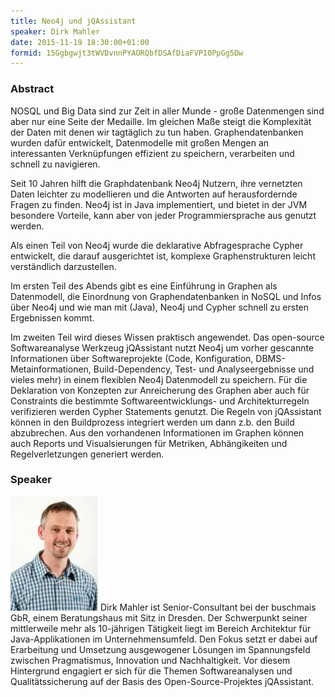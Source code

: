 ```yaml
---
title: Neo4j und jQAssistant
speaker: Dirk Mahler
date: 2015-11-19 18:30:00+01:00
formid: 15Ggbgwjt3tWVDvnnPYAORQbfDSAfDiaFVP10PpGg5Dw
---
```


### Abstract

NOSQL und Big Data sind zur Zeit in aller Munde - große Datenmengen sind aber nur eine Seite der Medaille. Im gleichen Maße steigt die Komplexität der Daten mit denen wir tagtäglich zu tun haben. Graphendatenbanken wurden dafür entwickelt, Datenmodelle mit großen Mengen an interessanten Verknüpfungen effizient zu speichern, verarbeiten und schnell zu navigieren.

Seit 10 Jahren hilft die Graphdatenbank Neo4j Nutzern, ihre vernetzten Daten leichter zu modellieren und die Antworten auf herausfordernde Fragen zu finden. Neo4j ist in Java implementiert, und bietet in der JVM besondere Vorteile, kann aber von jeder Programmiersprache aus genutzt werden.

Als einen Teil von Neo4j wurde die deklarative Abfragesprache Cypher entwickelt, die darauf ausgerichtet ist, komplexe Graphenstrukturen leicht verständlich darzustellen.

Im ersten Teil des Abends gibt es eine Einführung in Graphen als Datenmodell, die Einordnung von Graphendatenbanken in NoSQL und Infos über Neo4j und wie man mit (Java), Neo4j und Cypher schnell zu ersten Ergebnissen kommt.

Im zweiten Teil wird dieses Wissen praktisch angewendet.
Das open-source Softwareanalyse Werkzeug jQAssistant nutzt Neo4j um vorher gescannte Informationen über Softwareprojekte (Code, Konfiguration, DBMS-Metainformationen, Build-Dependency, Test- und Analyseergebnisse und vieles mehr) in einem flexiblen Neo4j Datenmodell zu speichern.
Für die Deklaration von Konzepten zur Anreicherung des Graphen aber auch für Constraints die bestimmte Softwareentwicklungs- und Architekturregeln verifizieren werden Cypher Statements genutzt. Die Regeln von jQAssistant können in den Buildprozess integriert werden um dann z.b. den Build abzubrechen. Aus den vorhandenen Informationen im Graphen können auch Reports und Visualsierungen für Metriken, Abhängikeiten und Regelverletzungen generiert werden.

### Speaker

<img src="/images/speaker/dirk_mahler.jpg" class="speakerpic"/>
Dirk Mahler ist Senior-Consultant bei der buschmais GbR, einem Beratungshaus mit Sitz in Dresden. Der Schwerpunkt seiner mittlerweile mehr als 10-jährigen Tätigkeit liegt im Bereich Architektur für Java-Applikationen im Unternehmensumfeld. Den Fokus setzt er dabei auf Erarbeitung und Umsetzung ausgewogener Lösungen im Spannungsfeld zwischen Pragmatismus, Innovation und Nachhaltigkeit. Vor diesem Hintergrund engagiert er sich für die Themen Softwareanalysen und Qualitätssicherung auf der Basis des Open-Source-Projektes jQAssistant.
